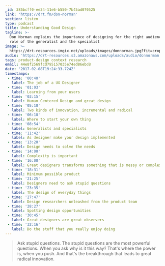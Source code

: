 ```yaml
---
_id: 385bcff0-ee34-11e6-b550-7b45ad070525
link: 'https://drt.fm/don-norman'
section: listen
type: podcast
title: Understanding Good Design
tagline: >-
  Don Norman explains the importance of designing for the right audience, the  
  role of the generalist and the specialist
image: >-
  https://drt-resources.imgix.net/uploads/images/donnorman.jpg?fit=crop&w=450&h=500
audio: 'https://drt-resources.s3.amazonaws.com/uploads/audio/donnorman.mp3'
tags: product-design context research
email: 44e8f2569fcd795157035e74ed86ebd8
date: '2017-02-08T19:24:33.724Z'
timestamps:
 - time: '00:40'
   label: The job of a UX Designer
 - time: '01:03'
   label: Learning from your users
 - time: '03:15'
   label: Human Centered Design and great design
 - time: '05:10'
   label: Two kinds of innovation, incremental and radical
 - time: '06:18'
   label: Where to start your own thing
 - time: '08:54'
   label: Generalists and specialists
 - time: '11:42'
   label: As designer make your design implemented
 - time: '13:20'
   label: Design needs to solve the needs
 - time: '14:00'
   label: Complexity is important
 - time: '16:00'
   label: Great designers transforms something that is messy or complex
 - time: '18:31'
   label: Minimum possible product
 - time: '21:25'
   label: Designers need to ask stupid questions
 - time: '23:35'
   label: The design of everyday things
 - time: '27:47'
   label: Design researchers unleashed from the product team
 - time: '28:27'
   label: Spotting design opportunities
 - time: '30:45'
   label: Great designers are great observers
 - time: '32:16'
   label: Do the stuff that you really enjoy doing
---
```

> Ask stupid questions. The stupid questions are the most powerful questions. When you ask why is it this way? That's where the power is, when you push. And that's the breakthrough that leads to great radical innovation.
